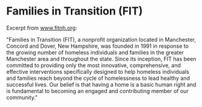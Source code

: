 Families in Transition (FIT)
===

Excerpt from www.fitnh.org:

"Families in Transition (FIT), a nonprofit organization located in Manchester, Concord and Dover, New Hampshire, was founded in 1991 in response to the growing number of homeless individuals and families in the greater Manchester area and throughout the state. Since its inception, FIT has been committed to providing only the most innovative, comprehensive, and effective interventions specifically designed to help homeless individuals and families reach beyond the cycle of homelessness to lead healthy and successful lives. Our belief is that having a home is a basic human right and is fundamental to becoming an engaged and contributing member of our community."
